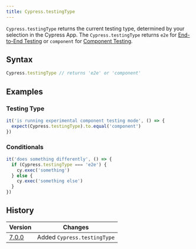 ```yaml
---
title: Cypress.testingType
---
```


`Cypress.testingType` returns the current testing type, determined by your
selection in the Cypress App. The `Cypress.testingType` returns `e2e` for
[End-to-End Testing](guides/overview/choosing-testing-type#What-is-End-to-end-Testing)
or `component` for
[Component Testing](/guides/overview/choosing-testing-type#What-is-Component-Testing).

## Syntax

```javascript
Cypress.testingType // returns 'e2e' or 'component'
```

## Examples

### Testing Type

```javascript
it('is running experimental component testing mode', () => {
  expect(Cypress.testingType).to.equal('component')
})
```

### Conditionals

```javascript
it('does something differently', () => {
  if (Cypress.testingType === 'e2e') {
    cy.exec('something')
  } else {
    cy.exec('something else')
  }
})
```

## History

| Version                               | Changes                     |
| ------------------------------------- | --------------------------- |
| [7.0.0](/guides/references/changelog) | Added `Cypress.testingType` |
